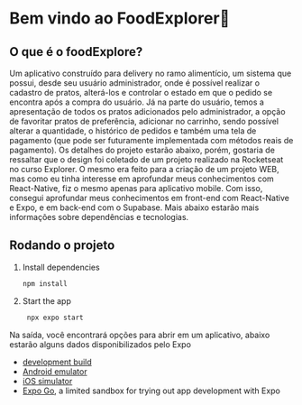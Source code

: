 # Bem vindo ao FoodExplorer👋

## O que é o foodExplore?

Um aplicativo construído para delivery no ramo alimentício, um sistema que possui, desde seu usuário administrador, onde é possível realizar o cadastro de pratos, alterá-los e controlar o estado em que o pedido se encontra após a compra do usuário. Já na parte do usuário, temos a apresentação de todos os pratos adicionados pelo administrador, a opção de favoritar pratos de preferência, adicionar no carrinho, sendo possível alterar a quantidade, o histórico de pedidos e também uma tela de pagamento (que pode ser futuramente implementada com métodos reais de pagamento).
Os detalhes do projeto estarão abaixo, porém, gostaria de ressaltar que o design foi coletado de um projeto realizado na Rocketseat no curso Explorer. O mesmo era feito para a criação de um projeto WEB, mas como eu tinha interesse em aprofundar meus conhecimentos com React-Native, fiz o mesmo apenas para aplicativo mobile. Com isso, consegui aprofundar meus conhecimentos em front-end com React-Native e Expo, e em back-end com o Supabase. Mais abaixo estarão mais informações sobre dependências e tecnologias.


## Rodando o projeto

1. Install dependencies

   ```bash
   npm install
   ```

2. Start the app

   ```bash
    npx expo start
   ```

Na saída, você encontrará opções para abrir em um aplicativo, abaixo estarão alguns dados disponibilizados pelo Expo 

- [development build](https://docs.expo.dev/develop/development-builds/introduction/)
- [Android emulator](https://docs.expo.dev/workflow/android-studio-emulator/)
- [iOS simulator](https://docs.expo.dev/workflow/ios-simulator/)
- [Expo Go](https://expo.dev/go), a limited sandbox for trying out app development with Expo



